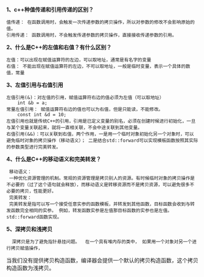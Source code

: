 **1、c++种值传递和引用传递的区别？**
 
    值传递： 在函数调用时，会触发一次传递参数的拷贝操作，所以对参数的修改不会影响原始的值。
    引用传递： 函数调用时，不会触发传递参数的拷贝操作，直接接收传递参数的引用。

**2、什么是C++的左值和右值？有什么区别？**

    左值：可以出现在赋值运算符的左边，可以取地址，通常是有名字的变量
    右值： 不能出现在赋值运算符的左边，不可以取地址，一般是临时变量，表示一个具体的数值，常量

**3、左值引用与右值引用**

    左值引用(&)：对左值的引用，赋值运算符右边的值必须为左值（可以取地址）
        int &b = a;
    常量左值引用： 赋值运算符右边的值也可以为右值，但是只能读，不能修改。
        const int &d = 10;
    左值引用也就是传统C++的引用，引用是已定义变量的别名，必须在创建时候进行初始化，一旦与某个变量关联起来，就将一直相关联，不会中途关联到其他变量。
    右值引用(&&)：可以关联到右值，两个作用，一是用一个临时对象初始化另一个对象时，可以避免临时对象的拷贝操作（移动语义）； 二是结合std::forward可以实现模板函数按照其实际的参数类型进行完美转发。

**4、什么是C++的移动语义和完美转发？**
    
     移动语义：
     一种优化资源管理的机制。常规的资源管理是拷贝别人的资源。有时候临时对象的拷贝操作是不必要的（过了这个语句就会释放），而移动语义是转移资源而不是拷贝资源，可以避免很多不必要的拷贝，性能更好。
     完美转发：
     完美转发是指可以写一个接受任意实参的函数模板，并转发到其他函数，目标函数会收到与转发函数完全相同的实参。 例如，转发函数实参是左值那目标函数的实参也是左值。  std::forward函数实现。

**5、深拷贝和浅拷贝**

      深拷贝是为了避免指针悬挂问题。  在一个具有堆内存的类中， 如果用一个对象对另一个进行拷贝赋值操作，
当我们没有提供拷贝构造函数，编译器会提供一个默认的拷贝构造函数，这个拷贝构造函数为浅拷贝。
     
     
